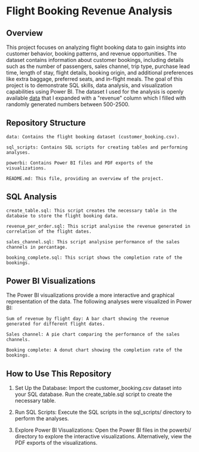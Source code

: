 # Flight Booking Revenue Analysis
## Overview
This project focuses on analyzing flight booking data to gain insights into customer behavior, booking patterns, and revenue opportunities. The dataset contains information about customer bookings, including details such as the number of passengers, sales channel, trip type, purchase lead time, length of stay, flight details, booking origin, and additional preferences like extra baggage, preferred seats, and in-flight meals. The goal of this project is to demonstrate SQL skills, data analysis, and visualization capabilities using Power BI. The dataset I used for the analysis is openly available [data](https://www.kaggle.com/datasets/anandshaw2001/airlines-booking-csv?resource=download) that I expanded with a "revenue" column which I filled with randomly generated numbers between 500-2500.
## Repository Structure
    data: Contains the flight booking dataset (customer_booking.csv).

    sql_scripts: Contains SQL scripts for creating tables and performing analyses.
    
    powerbi: Contains Power BI files and PDF exports of the visualizations.
    
    README.md: This file, providing an overview of the project.
## SQL Analysis
    create_table.sql: This script creates the necessary table in the database to store the flight booking data.

    revenue_per_order.sql: This script analysise the revenue generated in correlation of the flight dates. 

    sales_channel.sql: This script analysise performance of the sales channels in percantage.

    booking_complete.sql: This script shows the completion rate of the bookings. 
## Power BI Visualizations
The Power BI visualizations provide a more interactive and graphical representation of the data. The following analyses were visualized in Power BI:

    Sum of revenue by flight day: A bar chart showing the revenue generated for different flight dates.
    
    Sales channel: A pie chart comparing the performance of the sales channels.
    
    Booking complete: A donut chart showing the completion rate of the bookings. 
## How to Use This Repository
1. Set Up the Database:
    Import the customer_booking.csv dataset into your SQL database.
    Run the create_table.sql script to create the necessary table.
   
2. Run SQL Scripts:
    Execute the SQL scripts in the sql_scripts/ directory to perform the analyses.

3. Explore Power BI Visualizations:
    Open the Power BI files in the powerbi/ directory to explore the interactive visualizations.
    Alternatively, view the PDF exports of the visualizations.
